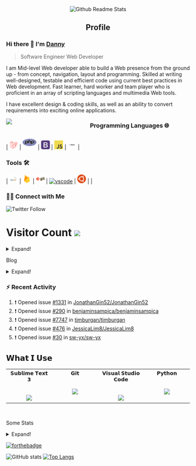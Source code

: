 <p align="center">
 <img width="100px" src="https://res.cloudinary.com/anuraghazra/image/upload/v1594908242/logo_ccswme.svg" align="center" alt="Github Readme Stats" /><h2 align="center">Profile</h2></p>
 

### Hi there 👋 I'm [Danny](https://github.com/NihalV123) 
> Software Engineer Web Developer 

<div><p>
I am Mid-level Web developer able to build a Web presence from the ground up - from concept, navigation, layout and programming. Skilled at writing well-designed, testable and efficient code using current best practices in Web development. Fast learner, hard worker and team player who is proficient in an array of scripting languages and multimedia Web tools.

I have excellent design & coding skills, as well as an ability to convert requirements into exciting online applications.
</p></div>
<img align='left' src="https://media.giphy.com/media/M9gbBd9nbDrOTu1Mqx/giphy.gif" width="230">


### Programming Languages 🌐

| [<img src="https://raw.githubusercontent.com/github/explore/80688e429a7d4ef2fca1e82350fe8e3517d3494d/topics/laravel/laravel.png" alt="Laravel" width="24">](https://laravel.com/) | [<img src="https://raw.githubusercontent.com/github/explore/80688e429a7d4ef2fca1e82350fe8e3517d3494d/topics/php/php.png" alt="php" width="38">](https://php.net/)  |  [<img src="https://raw.githubusercontent.com/github/explore/80688e429a7d4ef2fca1e82350fe8e3517d3494d/topics/bootstrap/bootstrap.png" alt="Bootstrap" width="24">](https://getbootstrap.com/) |  [<img src="https://raw.githubusercontent.com/github/explore/80688e429a7d4ef2fca1e82350fe8e3517d3494d/topics/javascript/javascript.png" alt="jQuery" width="24">](https://jquery.com/) | [<img src="https://raw.githubusercontent.com/github/explore/80688e429a7d4ef2fca1e82350fe8e3517d3494d/topics/jquery/jquery.png" alt="jQuery" width="24">](https://jquery.com/)
|

### Tools 🛠️

| [<img src="https://raw.githubusercontent.com/github/explore/80688e429a7d4ef2fca1e82350fe8e3517d3494d/topics/mysql/mysql.png" alt="mysql" width="24">](https://www.mysql.com/) |  [<img src="https://raw.githubusercontent.com/github/explore/80688e429a7d4ef2fca1e82350fe8e3517d3494d/topics/firebase/firebase.png" alt="firebase" width="24">](https://firebase.google.com/) | [<img src="https://raw.githubusercontent.com/github/explore/80688e429a7d4ef2fca1e82350fe8e3517d3494d/topics/git/git.png" alt="Git" width="24">](https://git-scm.com/)  | [<img src="https://upload.wikimedia.org/wikipedia/commons/thumb/2/2d/Visual_Studio_Code_1.18_icon.svg/1200px-Visual_Studio_Code_1.18_icon.svg.png" alt="vscode" width="24">](https://code.visualstudio.com/) | [<img src="https://raw.githubusercontent.com/github/explore/80688e429a7d4ef2fca1e82350fe8e3517d3494d/topics/ubuntu/ubuntu.png" alt="Ubuntu" width="24">](https://ubuntu.com/)  |
|

<h3> 🤝🏻 Connect with Me </h3>
<img alt="Twitter Follow" src="https://img.shields.io/twitter/follow/nhlvcam?color=blue&logo=twitter&style=for-the-badge">

# Visitor Count   [![](https://pointy-opposite-office.glitch.me/count.svg)](https://glitch.com/edit/#!/pointy-opposite-office?path=db.json%3A1%3A13)
<details>
  <summary> Expand!</summary>

 [![trophy](https://github-profile-trophy.vercel.app/?username=NihalV123&theme=onedark)](https://github.com/ryo-ma/github-profile-trophy)
 
 <p align="center">
<a href="https://www.youtube.com/watch?v=oHg5SJYRHA0" target="_blank"><img src="https://cdn.buymeacoffee.com/buttons/default-red.png" alt="Buy Me A Coffee" height="40" width="170" ></a>
</p>
<!--
[![willianrod's wakatime stats](https://github-readme-stats-eight-alpha.vercel.app/api/wakatime?username=NihalV123)](https://github.com/anuraghazra/github-readme-stats)
-->
Joined Github **{{ ACCOUNT_AGE }}** years ago.

Since then I pushed **{{ COMMITS }}** commits, opened **{{ ISSUES }}** issues, submitted **{{ PULL_REQUESTS }}** pull requests, received **{{ STARS }}** stars across **{{ REPOSITORIES }}** personal projects and contributed to **{{ REPOSITORIES_CONTRIBUTED_TO }}** public repositories.

  <img src="https://profile-counter.glitch.me/NihalV123/count.svg" />

{{ LANGUAGE_TEMPLATE_START }}
![{{LANGUAGE_NAME}}](https://img.shields.io/static/v1?style=flat-square&label=%E2%A0%80&color=555&labelColor={{LANGUAGE_COLOR:uri}}&message={{LANGUAGE_NAME:uri}}%EF%B8%B1{{LANGUAGE_PERCENT:uri}}%25)
{{ LANGUAGE_TEMPLATE_END }}

<p align="right"><sub>Generated using <a href="https://github.com/marketplace/actions/profile-readme-stats">teoxoy/profile-readme-stats</a></sub></p>

<!--
 - 🎧 I like **{sp_liked} songs accross {sp_abl} albums**. I have **{sp_pl} playlists of awesome music.**
Quote of the hour:
{qoth}
~ {qoth_author}
-->
</details>

Blog
<details>
  <summary> Expand!</summary>

### 📺 Latest YouTube Videos

<!-- YOUTUBE:START -->
- [Learn JavaScript Variables Fast! #shorts](https://www.youtube.com/watch?v=EAYMD4h9L8Q)
- [Easy Mega Menu and Multi Level Dropdown with Animations | HTML & CSS Tutorial (2020)](https://www.youtube.com/watch?v=9GPH5xvLLRo)
- [What Is JavaScript? A Quick Explanation! #shorts](https://www.youtube.com/watch?v=KZXPKF_mBbU)
- [Easy VS Code Docker Remote Containers | Dockerize Development Environment Easily with VS Code (2020)](https://www.youtube.com/watch?v=KFyRLxiRKAc)
- [Clone GOOGLE with Tailwind CSS - How Google was Built in the 90s vs TODAY!](https://www.youtube.com/watch?v=8ETmAEf793g)
<!-- YOUTUBE:END -->

➡️ [more videos...](https://youtube.com/codestackr)

### WORDPRESS

<!-- WORDPRESS:START -->
- [Microsoft Student Partners (Ambassadors) – Geek is the new rockstar](https://www.gautamkrishnar.com/microsoft-student-partners/)
- [An Intro to NumPy](https://www.gautamkrishnar.com/an-intro-to-numpy/)
- [Lessons from an attack](https://www.gautamkrishnar.com/lessons-from-an-attack/)
- [A guide to GitHub CLI](https://www.gautamkrishnar.com/a-guide-to-github-cli/)
- [Accelerate your startup with the support of big companies!](https://www.gautamkrishnar.com/accelerate-your-startup/)
<!-- WORDPRESS:END -->

### INDIAN

<!-- INDIAN:START -->
<!-- INDIAN:END -->

### REDDIT

<!-- REDDIT:START -->
<!-- REDDIT:END -->

### GOOGLE

<!-- GOOGLE:START -->
<!-- GOOGLE:END -->

### HASHNODE

<!-- HASHNODE:START -->
<!-- HASHNODE:END -->

### ANCHOR

<!-- ANCHOR:START -->
<!-- ANCHOR:END -->

### DRUPAL

<!-- DRUPAL:START -->
<!-- DRUPAL:END -->

### GHOST

<!-- GHOST:START -->
- [Building a PC, Part IX: Downsizing](https://blog.codinghorror.com/building-a-pc-part-ix-downsizing/)
- [The Rise of the Electric Scooter](https://blog.codinghorror.com/the-rise-of-the-electric-scooter/)
- [Electric Geek Transportation Systems](https://blog.codinghorror.com/electric-geek-transportation-systems/)
- [An Exercise Program for the Fat Web](https://blog.codinghorror.com/an-exercise-program-for-the-fat-web/)
- [The Cloud Is Just Someone Else's Computer](https://blog.codinghorror.com/the-cloud-is-just-someone-elses-computer/)
<!-- GHOST:END -->

### STACKEXCHANGE

<!-- STACKEXCHANGE:START -->
- [Answer by Gepser for Health monitoring of web pages without using GET check](https://devops.stackexchange.com/questions/4263/health-monitoring-of-web-pages-without-using-get-check/4266#4266)
- [Answer by Gepser for How can I become a DevOps Engineer?](https://devops.stackexchange.com/questions/3884/how-can-i-become-a-devops-engineer/3885#3885)
- [Answer by Gepser for How to upgrade job-dsl files to Jenkins 2 pipelines?](https://devops.stackexchange.com/questions/104/how-to-upgrade-job-dsl-files-to-jenkins-2-pipelines/107#107)
- [How to create a host on a DigitalOcean team with Terraform?](https://devops.stackexchange.com/questions/60/how-to-create-a-host-on-a-digitalocean-team-with-terraform)
- [Answer by Gepser for How do you back up Jenkins jobs & master configs?](https://devops.stackexchange.com/questions/21/how-do-you-back-up-jenkins-jobs-master-configs/27#27)
<!-- STACKEXCHANGE:END -->

### My Blog

<!-- BLOG:START -->
- [Aplicando Two Factor Authentication no SSH](https://blog.lsantos.dev/aplicando-two-factor-authentication-no-ssh/)
- [Giro de notícias: Outubro 2020](https://blog.lsantos.dev/giro-de-noticias-outubro-2020/)
- [Tenha privacidade total com sua própria VPN hospedada na cloud](https://blog.lsantos.dev/criando-uma-vpn/)
- [Que tal aprender AKS com este curso GRATUITO?](https://blog.lsantos.dev/que-tal-aprender-aks-com-este-curso-gratuito/)
- [Notícias Semanais #12](https://blog.lsantos.dev/noticias-semanais-12/)
<!-- BLOG:END -->

### FreeCodeCamp

<!-- FCC:START -->
- [How to Get Organized – Hard Won Tips to Organize Your Life](https://www.freecodecamp.org/news/the-complete-guide-to-personal-organization/)
<!-- FCC:END -->

### Dev Community

<!-- DEVTO:START -->
- [Aplicando Two Factor Authentication no SSH](https://dev.to/azure/aplicando-two-factor-authentication-no-ssh-40im)
- [Tenha privacidade total com sua própria VPN hospedada na cloud](https://dev.to/azure/tenha-privacidade-total-com-sua-propria-vpn-hospedada-na-cloud-3621)
- [Que tal aprender AKS com este curso GRATUITO?](https://dev.to/azure/que-tal-aprender-aks-com-este-curso-gratuito-347n)
- [Tornando o VSCode o seu único ambiente de desenvolvimento com Docker e Kubernetes](https://dev.to/azure/tornando-o-vscode-o-seu-unico-ambiente-de-desenvolvimento-com-docker-e-kubernetes-2236)
- [Será este o fim da carreira em desenvolvimento de software?](https://dev.to/khaosdoctor/sera-este-o-fim-da-carreira-em-desenvolvimento-de-software-h4b)
<!-- DEVTO:END -->

### Medium

<!-- MEDIUM:START -->
- [Como e Por Que Todo Dev Deveria Escrever Artigos](https://medium.com/@khaosdoctor/como-e-por-que-todo-dev-deveria-escrever-artigos-1f8b9ba74d4?source=rss-84c42a22cef7------2)
- [Do zero à automação em 7 minutos com GitHub Actions](https://medium.com/@khaosdoctor/do-zero-%C3%A0-automa%C3%A7%C3%A3o-em-7-minutos-com-github-actions-ca08364e8c36?source=rss-84c42a22cef7------2)
- [Javascript: Entendendo Async Iterators](https://medium.com/trainingcenter/javascript-entendendo-async-iterators-8322fc7106db?source=rss-84c42a22cef7------2)
- [Entendendo Promises de uma vez por todas](https://medium.com/trainingcenter/entendendo-promises-de-uma-vez-por-todas-32442ec725c2?source=rss-84c42a22cef7------2)
<!-- MEDIUM:END -->

<img src="https://github-readme-stackoverflow.vercel.app/?userID=8609709&theme=dark" height="250">

![](https://still-brushlands-82734.herokuapp.com/countercheck)

  ## Spotify
[![spotify-github-profile](https://spotify-github-profile.vercel.app/api/view?uid=v204nf1jy6nur2nu21emaarx5&cover_image=true&theme=default)](https://spotify-github-profile.vercel.app/api/view?uid=v204nf1jy6nur2nu21emaarx5&redirect=true)
</details>




### :zap: Recent Activity
<!--START_SECTION:activity-->
1. ❗️ Opened issue [#1331](https://github.com/JonathanGin52/JonathanGin52/issues/1331) in [JonathanGin52/JonathanGin52](https://github.com/JonathanGin52/JonathanGin52)
2. ❗️ Opened issue [#290](https://github.com/benjaminsampica/benjaminsampica/issues/290) in [benjaminsampica/benjaminsampica](https://github.com/benjaminsampica/benjaminsampica)
3. ❗️ Opened issue [#7747](https://github.com/timburgan/timburgan/issues/7747) in [timburgan/timburgan](https://github.com/timburgan/timburgan)
4. ❗️ Opened issue [#476](https://github.com/JessicaLim8/JessicaLim8/issues/476) in [JessicaLim8/JessicaLim8](https://github.com/JessicaLim8/JessicaLim8)
5. ❗️ Opened issue [#30](https://github.com/sw-yx/sw-yx/issues/30) in [sw-yx/sw-yx](https://github.com/sw-yx/sw-yx)
<!--END_SECTION:activity-->
## 𝗪𝗵𝗮𝘁 𝗜 𝗨𝘀𝗲
<table>
  <tbody>
    <tr valign="top">
       <td width="25%" align="center">
        <span>𝗦𝘂𝗯𝗹𝗶𝗺𝗲 𝗧𝗲𝘅𝘁 𝟯</span><br><br><br>
        <img height="64px" src="https://cdn.worldvectorlogo.com/logos/sublime-text.svg">
      </td>
      <td width="25%" align="center">
        <span>𝗚𝗶𝘁</span><br><br><br>
        <img height="64px" src="https://cdn.svgporn.com/logos/git-icon.svg">
      </td>
      <td width="25%" align="center">
        <span>𝗩𝗶𝘀𝘂𝗮𝗹 𝗦𝘁𝘂𝗱𝗶𝗼 𝗖𝗼𝗱𝗲</span><br><br><br>
        <img height="64px" src="https://cdn.svgporn.com/logos/visual-studio-code.svg">
      </td>
      <td width="25%" align="center">
        <span>𝗣𝘆𝘁𝗵𝗼𝗻</span><br><br><br>
        <img height="64px" src="https://cdn.svgporn.com/logos/python.svg">
      </td>
    </tr>
    <tr valign="top">
    </tr>
  </tbody>
</table>
</p><br>

Some Stats
<details>
  <summary> Expand!</summary>

<!--START_SECTION:waka-->
![Profile Views](http://img.shields.io/badge/Profile%20Views-793-blue)

![Lines of code](https://img.shields.io/badge/From%20Hello%20World%20I%27ve%20Written-671245%20lines%20of%20code-blue)

**🐱 My Github Data** 

> 🏆 265 Contributions in the Year 2020
 > 
> 📦 178.0 kB Used in Github's Storage 
 > 
> 💼 Opted to Hire
 > 
> 📜 20 Public Repositories
 > 
> 🔑 0 Private Repository 
 > 
**I'm an Early 🐤** 

```text
🌞 Morning    62 commits     ████░░░░░░░░░░░░░░░░░░░░░   19.25% 
🌆 Daytime    148 commits    ███████████░░░░░░░░░░░░░░   45.96% 
🌃 Evening    83 commits     ██████░░░░░░░░░░░░░░░░░░░   25.78% 
🌙 Night      29 commits     ██░░░░░░░░░░░░░░░░░░░░░░░   9.01%

```
📅 **I'm Most Productive on Sunday** 

```text
Monday       82 commits     ██████░░░░░░░░░░░░░░░░░░░   25.47% 
Tuesday      66 commits     █████░░░░░░░░░░░░░░░░░░░░   20.5% 
Wednesday    29 commits     ██░░░░░░░░░░░░░░░░░░░░░░░   9.01% 
Thursday     16 commits     █░░░░░░░░░░░░░░░░░░░░░░░░   4.97% 
Friday       18 commits     █░░░░░░░░░░░░░░░░░░░░░░░░   5.59% 
Saturday     20 commits     █░░░░░░░░░░░░░░░░░░░░░░░░   6.21% 
Sunday       91 commits     ███████░░░░░░░░░░░░░░░░░░   28.26%

```


📊 **This Week I Spent My Time On** 

```text
⌚︎ Time Zone: Asia/Kolkata

💬 Programming Languages: 
Other                    7 hrs 17 mins       ████████████████████████░   98.22% 
Markdown                 3 mins              ░░░░░░░░░░░░░░░░░░░░░░░░░   0.79% 
YAML                     3 mins              ░░░░░░░░░░░░░░░░░░░░░░░░░   0.76% 
JSON                     1 min               ░░░░░░░░░░░░░░░░░░░░░░░░░   0.24%

🔥 Editors: 
Chrome                   7 hrs 17 mins       ████████████████████████░   98.22% 
VS Code                  7 mins              ░░░░░░░░░░░░░░░░░░░░░░░░░   1.78%

🐱‍💻 Projects: 
NihalV123                6 hrs 25 mins       █████████████████████░░░░   86.6% 
web-todo                 58 mins             ███░░░░░░░░░░░░░░░░░░░░░░   13.16% 
Unknown Project          1 min               ░░░░░░░░░░░░░░░░░░░░░░░░░   0.24%

💻 Operating System: 
Windows                  7 hrs 25 mins       █████████████████████████   100.0%

```

**I Mostly Code in Shell** 

```text
Shell                    2 repos             ██████████░░░░░░░░░░░░░░░   40.0% 
Java                     2 repos             ██████████░░░░░░░░░░░░░░░   40.0% 
ASP                      1 repo              █████░░░░░░░░░░░░░░░░░░░░   20.0%

```


**Timeline**

![Chart not found](https://github.com/NihalV123/NihalV123/blob/master/charts/bar_graph.png) 


<!--END_SECTION:waka-->

# StackOverflow Activity
<!-- STACKOVERFLOW:START -->
- [Answer by Gautam Krishna R for Delete files under S3 bucket recursively without deleting folders using python](https://stackoverflow.com/questions/63991288/delete-files-under-s3-bucket-recursively-without-deleting-folders-using-python/63991362#63991362)
- [Answer by Gautam Krishna R for How to remove files previously added with ng add schematic command](https://stackoverflow.com/questions/57654689/how-to-remove-files-previously-added-with-ng-add-schematic-command/57655411#57655411)
- [Is it okay to use puppeteer to pre render SPAs?](https://stackoverflow.com/questions/50207220/is-it-okay-to-use-puppeteer-to-pre-render-spas)
- [Answer by Gautam Krishna R for Send event when time runs out Angular5](https://stackoverflow.com/questions/50190382/send-event-when-time-runs-out-angular5/50190962#50190962)
- [Answer by Gautam Krishna R for Angular 5 - Main bundle file is too large on the development server](https://stackoverflow.com/questions/49687569/angular-5-main-bundle-file-is-too-large-on-the-development-server/49687624#49687624)
<!-- STACKOVERFLOW:END -->

</details>

[![forthebadge](https://forthebadge.com/images/badges/built-with-love.svg)](https://forthebadge.com)
<!--
![Twitter Follow](https://img.shields.io/twitter/follow/misteranmol?label=Follow)
[![Linkedin: thaianebraga](https://img.shields.io/badge/-anmol-blue?style=flat-square&logo=Linkedin&logoColor=white&link=https://www.linkedin.com/in/anmol-p-singh/)](https://www.linkedin.com/in/anmol-p-singh/)
![GitHub followers](https://img.shields.io/github/followers/anmol098?label=Follow&style=social)
![](https://visitor-badge.glitch.me/badge?page_id=anmol098.anmol098)
![Waka Readme](https://github.com/anmol098/anmol098/workflows/Waka%20Readme/badge.svg)
<img src="https://komarev.com/ghpvc/?username=NihalV123&style=flat-square&label=Watchers" alt="NihalV123" /> 
-->

![GitHub stats](https://github-readme-stats-eight-alpha.vercel.app/api?username=NihalV123&show_icons=true&hide_border=true&bg_color=30,e96443,904e95&title_color=fff&text_color=fff)
[![Top Langs](https://github-readme-stats.vercel.app/api/top-langs/?username=NihalV123&langs_count=8)](https://github.com/anuraghazra/github-readme-stats)




<!--
hfbdsufbdsbfhbdsfdsjnfjihdsibnfhdsbufhbsudbcnfuhbesdhvfgbiushb viufgsadbiundsfbsnf


<img src = "https://img.shields.io/badge/-HTML5-E34F26?style=flat&logo=html5&logoColor=white"> <img src = "https://img.shields.io/badge/-CSS3-1572B6?style=flat&logo=css3&logoColor=white">
<img src="https://img.shields.io/badge/-Bootstrap-563D7C?style=flat&logo=bootstrap&logoColor=white">
<img src="https://img.shields.io/badge/-JavaScript-eed718?style=flat&logo=javascript&logoColor=ffffff">
<img src="https://img.shields.io/badge/-Sass-cc6699?style=flat&logo=sass&logoColor=ffffff">
<img src="https://img.shields.io/badge/-React-000000?style=flat&logo=react&logoColor=00c8ff">
<img src="https://img.shields.io/badge/-MongoDB-4DB33D?style=flat&logo=mongodb&logoColor=FFFFFF">
<img src="https://img.shields.io/badge/-GraphQL-e535ab?style=flat&logo=graphql&logoColor=FFFFFF">
<img src="https://img.shields.io/badge/-MySQL-F29111?style=flat&logo=mysql&logoColor=FFFFFF">
<img src="https://img.shields.io/badge/-Express.js-787878?style=flat">
<img src="https://img.shields.io/badge/-Node.js-3C873A?style=flat&logo=Node.js&logoColor=white">
<img src="https://img.shields.io/badge/-Firebase-FFA611?style=flat&logo=firebase&logoColor=FFFFFF">
<img src="http://img.shields.io/badge/-Google%20Cloud%20Platform-4285F4?style=flat&logo=google%20cloud&logoColor=white">
<img src="https://img.shields.io/badge/-Progressive Web Apps-5A0FC8?style=flat">
<img src="http://img.shields.io/badge/-Git-F1502F?style=flat&logo=git&logoColor=FFFFFF">
<img src="http://img.shields.io/badge/-Github-000000?style=flat&logo=github&logoColor=FFFFFF">
<img src="http://img.shields.io/badge/-VS%20Code-007ACC?style=flat&logo=visual%20studio%20code&logoColor=white">
<img src="http://img.shields.io/badge/-Heroku-430098?style=flat&logo=heroku&logoColor=white">
<img src="http://img.shields.io/badge/-Vercel-black?style=flat&logo=vercel&logoColor=white">

-->
<!--
**NihalV123/NihalV123** is a ✨ _special_ ✨ repository because its `README.md` (this file) appears on your GitHub profile.

Here are some ideas to get you started:

- 🔭 I’m currently working on ...
- 🌱 I’m currently learning ...
- 👯 I’m looking to collaborate on ...
- 🤔 I’m looking for help with ...
- 💬 Ask me about ...
- 📫 How to reach me: ...
- 😄 Pronouns: ...
- ⚡ Fun fact: ...
-->
<!--
![](https://raw.githubusercontent.com/rafnixg/rafnixg/master/rafnix_header.jpeg)
-->
<!--
<p align="center">
<a href="https://github.com/NihalV123" target="_blank"><img alt="Website" src="https://img.shields.io/badge/Website-www.nnv.com-blue?style=flat&logo=google-chrome"></a>
<a href="https://www.linkedin.com/in/nihal-vaidya-b5806b6a/" target="_blank"><img alt="LinkedIn" src="https://img.shields.io/badge/LinkedIn-@nnv-blue?style=flat&logo=linkedin"></a>
<a href="https://stackoverflow.com/users/8609709/nihal-vaidya?tab=profile" target="_blank"><img alt="Stack Overflow" src="https://img.shields.io/badge/Stackoverflow-Anand%20Mainali-blue?style=flat&logo=stackoverflow"></a>
<a href="mailto:nhlvcam@gmail.com"><img alt="Email" src="https://img.shields.io/badge/Email-anandmainali5@gmail.com-blue?style=flat&logo=gmail"></a>
<a href="mailto:nhlvcam@gmail.com"><img alt="Email" src="https://img.shields.io/badge/Email-anandmainali5@gmail.com-blue?style=flat&logo=gmail"></a>
</p>
=======
<!--
```javascript
const ashraf = {
    pronouns: "He" | "Him",
    askMeAbout: ["app dev", "web dev", "tech"],
    technologies:{
        backEnd: ["nodejs",  "python"],
        fronEnd: ["bootstrap"],
        mobileApp: ["flutter","angular"],
        database: ["mongo","mySql"],
        serverless: ["mongo-realm","aws-lambda"],
        devOps: ["AWS", "Nginx", "Jenkins"],
        misc: ["Firebase", "Socket.IO"]
    },
    architecture: ["Serverless Architecture", "microservices"],
}
```
-->
<!--
<p align="center">
<a href="https://github.com/priyanshumay"><img src="https://img.shields.io/badge/python-FFFF00.svg?style=for-the-badge&logo=python&logoColor=0768a8&labelColor=ffffff" alt="python"></a>
<a href="https://github.com/priyanshumay"><img src="https://img.shields.io/badge/C++-4B0082.svg?style=for-the-badge&logo=c%2B%2B&logoColor=4B0082&labelColor=ffffff" alt="cplusplus"></a>
<a href="https://github.com/priyanshumay"><img src="https://img.shields.io/badge/JS-f5f542.svg?style=for-the-badge&logo=javascript&logoColor=f5f542&labelColor=ffffff" alt="javascript"></a>
<a href="https://github.com/priyanshumay"><img src="https://img.shields.io/badge/GO-42c8f5.svg?style=for-the-badge&logo=go&logoColor=42c8f5&labelColor=ffffff" alt="golang"></a>
<a href="https://github.com/priyanshumay"><img src="https://img.shields.io/badge/BASH-4a5057.svg?style=for-the-badge&logo=gnu-bash&logoColor=4a5057&labelColor=ffffff" alt="bash"></a>
<a href="https://github.com/priyanshumay"><img src="https://img.shields.io/badge/PHP-6566ba.svg?style=for-the-badge&logo=php&logoColor=6566ba&labelColor=ffffff" alt="javascript"></a>
<a href="https://github.com/priyanshumay"><img src="https://img.shields.io/badge/scala-red.svg?style=for-the-badge&logo=scala&logoColor=red&labelColor=ffffff" alt="scala"></a>
</p><br>

<p align="center">
<a href="https://github.com/priyanshumay"><img src="https://img.shields.io/badge/react-61DAFB.svg?style=for-the-badge&logo=react&logoColor=61DAFB&labelColor=ffffff" alt="react"></a>
<a href="https://github.com/priyanshumay"><img src="https://img.shields.io/badge/React Native-3aabe8.svg?style=for-the-badge&logo=react&logoColor=3aabe8&labelColor=ffffff" alt="react native"></a>
<a href="https://github.com/priyanshumay"><img src="https://img.shields.io/badge/django-47474f.svg?style=for-the-badge&logo=django&logoColor=black&labelColor=ffffff" alt="django"></a>
<a href="https://github.com/priyanshumay"><img src="https://img.shields.io/badge/tensorflow-FF6F00.svg?style=for-the-badge&logo=tensorflow&logoColor=FF6F00&labelColor=ffffff" alt="tensorflow"></a>
</p><br>

<p align="center">
<a href="https://github.com/priyanshumay"><img src="https://img.shields.io/badge/postgresql-6566ba.svg?style=for-the-badge&logo=postgresql&logoColor=6566ba&labelColor=ffffff" alt="postgresql"></a>
<a href="https://github.com/priyanshumay"><img src="https://img.shields.io/badge/mysql-3aabe8.svg?style=for-the-badge&logo=mysql&logoColor=3aabe8&labelColor=ffffff" alt="mysql"></a>
<a href="https://github.com/priyanshumay"><img src="https://img.shields.io/badge/sqlite-1daede.svg?style=for-the-badge&logo=sqlite&logoColor=1daede&labelColor=ffffff" alt="sqlite"></a>
</p><br>

<p align="center">
<a href="https://github.com/priyanshumay">
<img src="https://img.shields.io/badge/vscode-blue.svg?style=for-the-badge&logo=visual-studio-code&labelColor=ffffff&logoColor=blue" alt="vscode">
</a>
<a href="https://github.com/priyanshumay"><img src="https://img.shields.io/badge/vim-darkgreen.svg?style=for-the-badge&logo=vim&logoColor=darkgreen&labelColor=ffffff" alt="vim"></a>
</p><br>

<p align="center">
<a href="https://github.com/priyanshumay">
<img src="https://img.shields.io/badge/ubuntu-f7873b.svg?style=for-the-badge&logo=ubuntu&labelColor=ffffff&logoColor=f7873b" alt="ubuntu">
</a>
<a href="https://github.com/priyanshumay"><img src="https://img.shields.io/badge/arch-0066cc.svg?style=for-the-badge&logo=arch-linux&logoColor=0066cc&labelColor=ffffff" alt="arch-linux"></a>
<a href="https://github.com/priyanshumay"><img src="https://img.shields.io/badge/windows-3795fa.svg?style=for-the-badge&logo=windows&logoColor=3795fa&labelColor=ffffff" alt="windows"></a>
</p><br>

<p align="center">
<a href="https://github.com/priyanshumay"><img src="https://img.shields.io/badge/git-F05032.svg?style=for-the-badge&logo=git&logoColor=F05032&labelColor=ffffff" alt="git"></a>
<a href="https://github.com/priyanshumay"><img src="https://img.shields.io/badge/github-black.svg?style=for-the-badge&logo=github&logoColor=black&labelColor=ffffff" alt="github"></a>
-->
